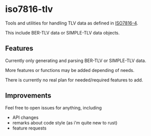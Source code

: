 # iso7816-tlv

Tools and utilities for handling TLV data as defined in [ISO7816-4][iso7816-4].

This include BER-TLV data or SIMPLE-TLV data objects.

## Features
Currently only generating and parsing BER-TLV or SIMPLE-TLV data.

More features or functions may be added depending of needs.

There is currently no real plan for needed/required features to add.

## Improvements
Feel free to open issues for anything, including

- API changes
- remarks about code style (as i'm quite new to rust)
- feature requests


[iso7816-4]: https://www.iso.org/standard/54550.html